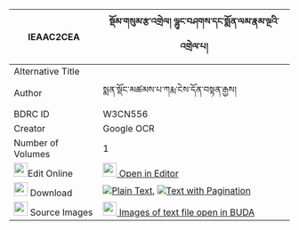 |IEAAC2CEA|སྡོམ་གསུམ་རྩ་འགྲེལ། ལྷུང་བཤགས་དང་སྨོན་ལམ་རྣམ་ལྔའི་འགྲེལ་པ། 
| --- | --- 
|Alternative Title |
|Author| སྨན་སྡོང་མཚམས་པ་ཀརྨ་ངེས་དོན་བསྟན་རྒྱས།
|BDRC ID | W3CN556
|Creator | Google OCR
|Number of Volumes| 1
|<img width="25" src="https://img.icons8.com/color/25/000000/edit-property.png">Edit Online| [<img width="25" src="https://avatars.githubusercontent.com/u/45091458?s=200&v=4"> Open in Editor](http://editor.openpecha.org/IEAAC2CEA)
|<img width="25" src="https://img.icons8.com/fluent/48/000000/download-2.png"/>  Download | [![](https://img.icons8.com/color/20/000000/txt.png)Plain Text](https://github.com/Openpecha/IEAAC2CEA/releases/download/v1/dom_sum_tsadrel_lhung_shak_dan_plain_IEAAC2CEA.zip), [![](https://img.icons8.com/color/20/000000/txt.png)Text with Pagination](https://github.com/Openpecha/IEAAC2CEA/releases/download/v1/dom_sum_tsadrel_lhung_shak_dan_pages_IEAAC2CEA.zip)
|<img width="25" src="https://img.icons8.com/plasticine/100/000000/pictures-folder.png"/>  Source Images | [<img width="25" src="https://library.bdrc.io/icons/BUDA-small.svg"> Images of text file open in BUDA](https://library.bdrc.io/show/bdr:W3CN556)